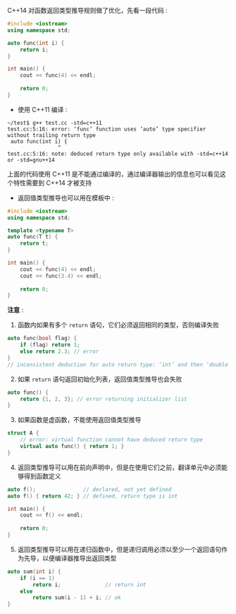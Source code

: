 
C++14 对函数返回类型推导规则做了优化，先看一段代码 : 
```cpp
#include <iostream>
using namespace std;

auto func(int i) {
    return i;
}

int main() {
    cout << func(4) << endl;
    
    return 0;
}
```

- 使用 C++11 编译 : 
```shell
~/test$ g++ test.cc -std=c++11
test.cc:5:16: error: ‘func’ function uses ‘auto’ type specifier without trailing return type
 auto func(int i) {
                ^
test.cc:5:16: note: deduced return type only available with -std=c++14 or -std=gnu++14
```

上面的代码使用 C++11 是不能通过编译的，通过编译器输出的信息也可以看见这个特性需要到 C++14 才被支持

- 返回值类型推导也可以用在模板中 : 
```cpp
#include <iostream>
using namespace std;

template <typename T>
auto func(T t) {
	return t;
}

int main() {
    cout << func(4) << endl;
    cout << func(3.4) << endl;
    
    return 0;
}
```


**注意** : 

1. 函数内如果有多个 `return` 语句，它们必须返回相同的类型，否则编译失败
```cpp
auto func(bool flag) {
    if (flag) return 1;
    else return 2.3; // error
}
// inconsistent deduction for auto return type: ‘int’ and then ‘double’
```

2. 如果 `return` 语句返回初始化列表，返回值类型推导也会失败
```cpp
auto func() {
    return {1, 2, 3}; // error returning initializer list
}
```

3. 如果函数是虚函数，不能使用返回值类型推导
```cpp
struct A {
    // error: virtual function cannot have deduced return type
    virtual auto func() { return 1; } 
}
```

4. 返回类型推导可以用在前向声明中，但是在使用它们之前，翻译单元中必须能够得到函数定义
```cpp
auto f();               // declared, not yet defined
auto f() { return 42; } // defined, return type is int

int main() {
    cout << f() << endl;
	
	return 0;
}
```

5. 返回类型推导可以用在递归函数中，但是递归调用必须以至少一个返回语句作为先导，以便编译器推导出返回类型
```cpp
auto sum(int i) {
    if (i == 1)
        return i;              // return int
    else
        return sum(i - 1) + i; // ok
}
```

